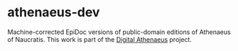 athenaeus-dev
=============

Machine-corrected EpiDoc versions of public-domain editions of Athenaeus of Naucratis. This work is part of the [Digital Athenaeus](http://digitalathenaeus.org/) project.
